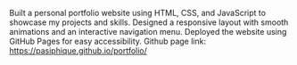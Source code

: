 Built a personal portfolio website using HTML, CSS, and JavaScript to showcase my projects and skills. Designed a responsive layout with smooth animations and an interactive navigation menu. Deployed the website using GitHub Pages for easy accessibility.
Github page link: https://pasiphique.github.io/portfolio/
